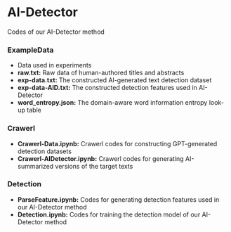 # AI-Detector

Codes of our AI-Detector method

### ExampleData
- Data used in experiments
- **raw.txt:** Raw data of human-authored titles and abstracts
- **exp-data.txt:** The constructed AI-generated text detection dataset
- **exp-data-AID.txt:** The constructed detection features used in AI-Detector
- **word_entropy.json:** The domain-aware word information entropy look-up table

### Crawerl
- **Crawerl-Data.ipynb:** Crawerl codes for constructing GPT-generated detection datasets
- **Crawerl-AIDetector.ipynb:** Crawerl codes for generating AI-summarized versions of the target texts


### Detection
- **ParseFeature.ipynb:** Codes for generating detection features used in our AI-Detector method
- **Detection.ipynb:** Codes for training the detection model of our AI-Detector method
